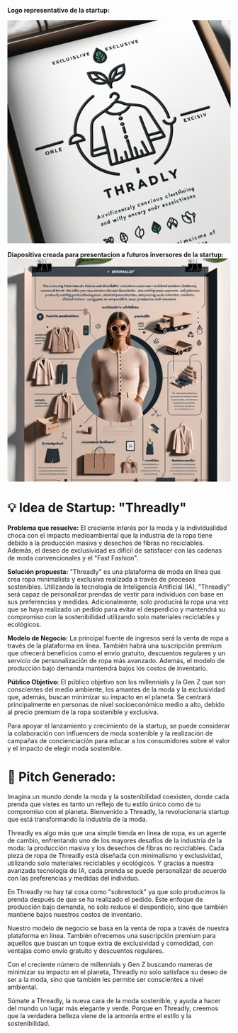 __Logo representativo de la startup:__

![ ](https://github.com/DiegoBacigalupo/Generacion_de_prompts_PF/blob/main/dos.png)

 __Diapositiva creada para presentacion a futuros inversores de la startup:__ 
![ ](https://github.com/DiegoBacigalupo/Generacion_de_prompts_PF/blob/main/uno.png)


# 💡 Idea de Startup: "Threadly"


__Problema que resuelve:__
El creciente interés por la moda y la individualidad choca con el impacto medioambiental que la industria de la ropa tiene debido a la producción masiva y desechos de fibras no reciclables. Además, el deseo de exclusividad es difícil de satisfacer con las cadenas de moda convencionales y el "Fast Fashion".


__Solución propuesta:__
"Threadly" es una plataforma de moda en línea que crea ropa minimalista y exclusiva realizada a través de procesos sostenibles. Utilizando la tecnología de Inteligencia Artificial (IA), "Threadly" será capaz de personalizar prendas de vestir para individuos con base en sus preferencias y medidas. Adicionalmente, solo producirá la ropa una vez que se haya realizado un pedido para evitar el desperdicio y mantendrá su compromiso con la sostenibilidad utilizando solo materiales reciclables y ecológicos.


__Modelo de Negocio:__
La principal fuente de ingresos será la venta de ropa a través de la plataforma en línea. También habrá una suscripción premium que ofrecerá beneficios como el envío gratuito, descuentos regulares y un servicio de personalización de ropa más avanzado. Además, el modelo de producción bajo demanda mantendrá bajos los costos de inventario.


__Público Objetivo:__
El público objetivo son los millennials y la Gen Z que son conscientes del medio ambiente, los amantes de la moda y la exclusividad que, además, buscan minimizar su impacto en el planeta. Se centrará principalmente en personas de nivel socioeconómico medio a alto, debido al precio premium de la ropa sostenible y exclusiva.

Para apoyar el lanzamiento y crecimiento de la startup, se puede considerar la colaboración con influencers de moda sostenible y la realización de campañas de concienciación para educar a los consumidores sobre el valor y el impacto de elegir moda sostenible.




# 📢 Pitch Generado: 
Imagina un mundo donde la moda y la sostenibilidad coexisten, donde cada prenda que vistes es tanto un reflejo de tu estilo único como de tu compromiso con el planeta. Bienvenido a Threadly, la revolucionaria startup que está transformando la industria de la moda.

Threadly es algo más que una simple tienda en línea de ropa, es un agente de cambio, enfrentando uno de los mayores desafíos de la industria de la moda: la producción masiva y los desechos de fibras no reciclables. Cada pieza de ropa de Threadly está diseñada con minimalismo y exclusividad, utilizando solo materiales reciclables y ecológicos. Y gracias a nuestra avanzada tecnología de IA, cada prenda se puede personalizar de acuerdo con las preferencias y medidas del individuo.

En Threadly no hay tal cosa como "sobrestock" ya que solo producimos la prenda después de que se ha realizado el pedido. Este enfoque de producción bajo demanda, no solo reduce el desperdicio, sino que también mantiene bajos nuestros costos de inventario.

Nuestro modelo de negocio se basa en la venta de ropa a través de nuestra plataforma en línea. También ofrecemos una suscripción premium para aquellos que buscan un toque extra de exclusividad y comodidad, con ventajas como envío gratuito y descuentos regulares.

Con el creciente número de millennials y Gen Z buscando maneras de minimizar su impacto en el planeta, Threadly no solo satisface su deseo de ser a la moda, sino que también les permite ser conscientes a nivel ambiental.

Súmate a Threadly, la nueva cara de la moda sostenible, y ayuda a hacer del mundo un lugar más elegante y verde. Porque en Threadly, creemos que la verdadera belleza viene de la armonía entre el estilo y la sostenibilidad.
